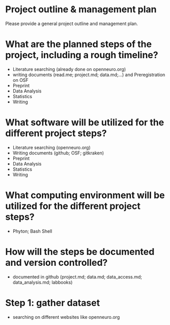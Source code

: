 # Project outline & management plan

Please provide a general project outline and management plan.

# What are the planned steps of the project, including a rough timeline?
- Literature searching (already done on openneuro.org)
- writing documents (read.me; project.md; data.md;...) and Preregistration on OSF
- Preprint
- Data Analysis
- Statistics
- Writing

# What software will be utilized for the different project steps?
- Literature searching (openneuro.org)
- Writing documents (github; OSF; gitkraken)
- Preprint
- Data Analysis
- Statistics
- Writing 

# What computing environment will be utilized for the different project steps?
- Phyton; Bash Shell

# How will the steps be documented and version controlled?
- documented in github (project.md; data.md; data_access.md; data_analysis.md; labbooks)


# Step 1: gather dataset
- searching on different websites like openneuro.org 
